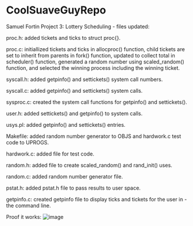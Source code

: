 # CoolSuaveGuyRepo
Samuel Fortin
Project 3: Lottery Scheduling - files updated:

proc.h: added tickets and ticks to struct proc{}.

proc.c: initiallized tickets and ticks in allocproc() function, child tickets are set to inherit from parents in fork() function, updated to collect total in scheduler() function, generated a random number using scaled_random() function, and selected the winning process including the winning ticket.

syscall.h: added getpinfo() and settickets() system call numbers.

syscall.c: added getpinfo() and settickets() system calls.

sysproc.c: created the system call functions for getpinfo() and settickets().

user.h: added settickets() and getpinfo() to system calls.

usys.pl: added getpinfo() and settickets() entries.

Makefile: added random number generator to OBJS and hardwork.c test code to UPROGS.

hardwork.c: added file for test code.

random.h: added file to create scaled_random() and rand_init() uses.

random.c: added random number generator file.

pstat.h: added pstat.h file to pass results to user space.

getpinfo.c: created getpinfo file to display ticks and tickets for the user in - the command line.

Proof it works:
![image](https://github.com/user-attachments/assets/9f5bdbd6-2eea-4b3e-923b-10b7bee7a20c)

